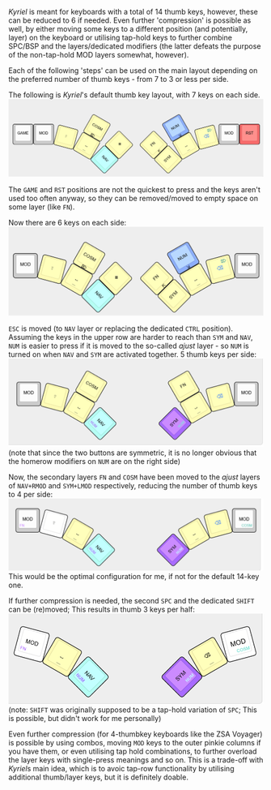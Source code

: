 *Kyriel* is meant for keyboards with a total of 14 thumb keys, however, these can be reduced to 6 if needed. Even further 'compression' is possible as well, by either moving some keys to a different position (and potentially, layer) on the keyboard or utilising tap-hold keys to further combine SPC/BSP and the layers/dedicated modifiers (the latter defeats the purpose of the non-tap-hold MOD layers somewhat, however).

Each of the following 'steps' can be used on the main layout depending on the preferred number of thumb keys - from 7 to 3 or less per side.

The following is *Kyriel*'s default thumb key layout, with 7 keys on each side.
![14](../writeup-files/thumbkeys-previews/kyriel_14_key.png)

The `GAME` and `RST` positions are not the quickest to press and the keys aren't used too often anyway, so they can be removed/moved to empty space on some layer (like `FN`). 

Now there are 6 keys on each side:
![12](../writeup-files/thumbkeys-previews/kyriel_12_key.png)

`ESC` is moved (to `NAV` layer or replacing the dedicated `CTRL` position). Assuming the keys in the upper row are harder to reach than `SYM` and `NAV`, `NUM` is easier to press if it is moved to the so-called *ajust* layer - so `NUM` is turned on when `NAV` and `SYM` are activated together. 5 thumb keys per side:
![10](../writeup-files/thumbkeys-previews/kyriel_10_key.png)
(note that since the two buttons are symmetric, it is no longer obvious that the homerow modifiers on `NUM` are on the right side)

Now, the secondary layers `FN` and `COSM` have been moved to the *ajust* layers of `NAV+RMOD` and `SYM+LMOD` respectively, reducing the number of thumb keys to 4 per side:
![8](../writeup-files/thumbkeys-previews/kyriel_8_key.png)
This would be the optimal configuration for me, if not for the default 14-key one.

If further compression is needed, the second `SPC` and the dedicated `SHIFT` can be (re)moved; This results in thumb 3 keys per half:
![6](../writeup-files/thumbkeys-previews/kyriel_6_key.png)\
(note: `SHIFT` was originally supposed to be a tap-hold variation of `SPC`; This is possible, but didn't work for me personally)

Even further compression (for 4-thumbkey keyboards like the ZSA Voyager) is possible by using combos, moving `MOD` keys to the outer pinkie columns if you have them, or even utilising tap hold combinations, to further overload the layer keys with single-press meanings and so on. This is a trade-off with *Kyriel*s main idea, which is to avoic tap-row functionality by utilising additional thumb/layer keys, but it is definitely doable.